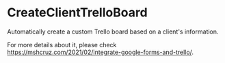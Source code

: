 # CreateClientTrelloBoard

Automatically create a custom Trello board based on a client's information.

For more details about it, please check https://mshcruz.com/2021/02/integrate-google-forms-and-trello/.
